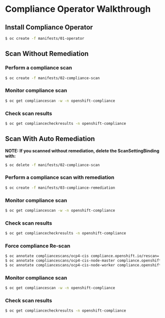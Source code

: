 # Compliance Operator Walkthrough

## Install Compliance Operator

```bash
$ oc create -f manifests/01-operator
```

## Scan Without Remediation

### Perform a compliance scan

```bash
$ oc create -f manifests/02-compliance-scan
```

### Monitor compliance scan

```bash
$ oc get compliancescan -w -n openshift-compliance
```

### Check scan results

```bash
$ oc get compliancecheckresults -n openshift-compliance
```

## Scan With Auto Remediation

**NOTE: If you scanned without remediation, delete the ScanSettingBinding
with:**

```bash
$ oc delete -f manifests/02-compliance-scan
```

### Perform a compliance scan with remediation

```bash
$ oc create -f manifests/03-compliance-remediation
```

### Monitor compliance scan

```bash
$ oc get compliancescan -w -n openshift-compliance
```

### Check scan results

```bash
$ oc get compliancecheckresults -n openshift-compliance
```

### Force compliance Re-scan

```bash
$ oc annotate compliancescans/ocp4-cis compliance.openshift.io/rescan=
$ oc annotate compliancescans/ocp4-cis-node-master compliance.openshift.io/rescan=
$ oc annotate compliancescans/ocp4-cis-node-worker compliance.openshift.io/rescan=
```

### Monitor compliance scan

```bash
$ oc get compliancescan -w -n openshift-compliance
```

### Check scan results

```bash
$ oc get compliancecheckresults -n openshift-compliance
```

